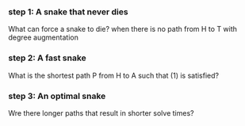 ### step 1: A snake that never dies
What can force a snake to die?
when there is no path from H to T with degree augmentation

### step 2: A fast snake
What is the shortest path P from H to A such that (1) is satisfied?

### step 3: An optimal snake
Wre there longer paths that result in shorter solve times?